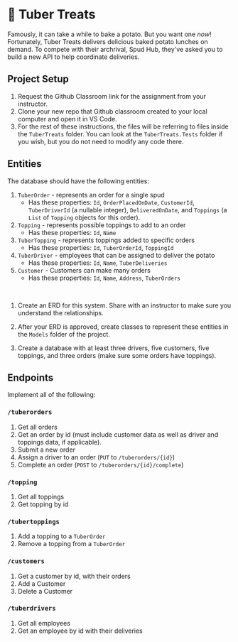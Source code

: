 # :potato: Tuber Treats
Famously, it can take a while to bake a potato. But you want one _now_! Fortunately, Tuber Treats delivers delicious baked potato lunches on demand. To compete with their archrival, Spud Hub, they've asked you to build a new API to help coordinate deliveries. 

## Project Setup
1. Request the Github Classroom link for the assignment from your instructor.
1. Clone your new repo that Github classroom created to your local computer and open it in VS Code.
1. For the rest of these instructions, the files will be referring to files inside the `TuberTreats` folder. You can look at the `TuberTreats.Tests` folder if you wish, but you do not need to modify any code there. 

## Entities
The database should have the following entities:
1. `TuberOrder` - represents an order for a single spud
    - Has these properties: `Id`, `OrderPlacedOnDate`, `CustomerId`, `TuberDriverId` (a nullable integer), `DeliveredOnDate`, and `Toppings` (a `List` of `Topping` objects for this order).
1. `Topping` - represents possible toppings to add to an order
    - Has these properties: `Id`, `Name`
1. `TuberTopping` -  represents toppings added to specific orders
    - Has these properties: `Id`, `TuberOrderId`, `ToppingId`
1. `TuberDriver` - employees that can be assigned to deliver the potato
    - Has these properties: `Id`, `Name`, `TuberDeliveries`
1. `Customer` - Customers can make many orders 
    - Has these properties: `Id`, `Name`, `Address`, `TuberOrders`

<br>

1. Create an ERD for this system. Share with an instructor to make sure you understand the relationships. 

1. After your ERD is approved, create classes to represent these entities in the `Models` folder of the project.

1. Create a database with at least three drivers, five customers, five toppings, and three orders (make sure some orders have toppings). 

## Endpoints
Implement all of the following:

### `/tuberorders`
1. Get all orders
1. Get an order by id (must include customer data as well as driver and toppings data, if applicable). 
1. Submit a new order
1. Assign a driver to an order (`PUT` to `/tuberorders/{id}`)
1. Complete an order (`POST` to `/tuberorders/{id}/complete`)

### `/topping`
1. Get all toppings
1. Get topping by id

### `/tubertoppings`
1. Add a topping to a `TuberOrder`
1. Remove a topping from a `TuberOrder`

### `/customers`
1. Get a customer by id, with their orders
1. Add a Customer
1. Delete a Customer

### `/tuberdrivers`
1. Get all employees
1. Get an employee by id with their deliveries
